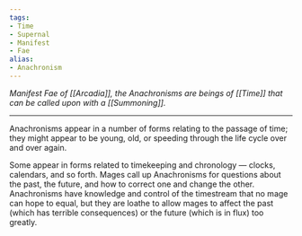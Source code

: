 ```yaml
---
tags:
- Time
- Supernal
- Manifest
- Fae
alias:
- Anachronism
---
```


_Manifest Fae of [[Arcadia]], the Anachronisms are beings of [[Time]] that can be called upon with a [[Summoning]]._

---

Anachronisms appear in a number of forms relating to the passage of time; they might appear to be young, old, or speeding through the life cycle over and over again. 

Some appear in forms related to timekeeping and chronology — clocks, calendars, and so forth. Mages call up Anachronisms for questions about the past, the future, and how to correct one and change the other. \
Anachronisms have knowledge and control of the timestream that no mage can hope to equal, but they are loathe to allow mages to affect the past (which has terrible consequences) or the future (which is in flux) too greatly.